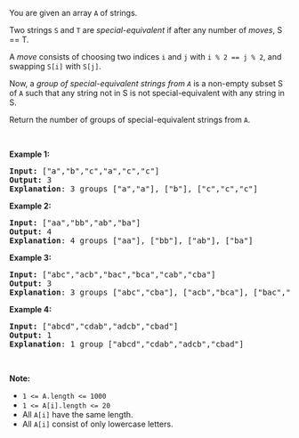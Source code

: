 <p>You are given an array <code>A</code> of strings.</p>

<p>Two strings <code>S</code> and <code>T</code> are&nbsp;<em>special-equivalent</em>&nbsp;if after any number of <em>moves</em>, S == T.</p>

<p>A <em>move</em> consists of choosing two indices <code>i</code> and <code>j</code> with <code>i % 2 == j % 2</code>, and swapping <code>S[i]</code> with <code>S[j]</code>.</p>

<p>Now, a <em>group of special-equivalent strings from <code>A</code></em>&nbsp;is a&nbsp;non-empty subset S of <code>A</code>&nbsp;such that any string not in S&nbsp;is not special-equivalent with any string in S.</p>

<p>Return the number of groups of special-equivalent strings from <code>A</code>.</p>

<p>&nbsp;</p>

<ul>
</ul>

<div>
<p><strong>Example 1:</strong></p>

<pre>
<strong>Input: </strong><span id="example-input-1-1">[&quot;a&quot;,&quot;b&quot;,&quot;c&quot;,&quot;a&quot;,&quot;c&quot;,&quot;c&quot;]</span>
<strong>Output: </strong><span id="example-output-1">3</span>
<span><strong>Explanation</strong>: 3 groups [&quot;a&quot;,&quot;a&quot;], [&quot;b&quot;], [&quot;c&quot;,&quot;c&quot;,&quot;c&quot;]</span>
</pre>

<div>
<p><strong>Example 2:</strong></p>

<pre>
<strong>Input: </strong><span id="example-input-2-1">[&quot;aa&quot;,&quot;bb&quot;,&quot;ab&quot;,&quot;ba&quot;]</span>
<strong>Output: </strong><span id="example-output-2">4</span>
<strong>Explanation</strong>: 4 groups <span id="example-input-2-1">[&quot;aa&quot;], [&quot;bb&quot;], [&quot;ab&quot;], [&quot;ba&quot;]</span>
</pre>

<div>
<p><strong>Example 3:</strong></p>

<pre>
<strong>Input: </strong><span id="example-input-3-1">[&quot;abc&quot;,&quot;acb&quot;,&quot;bac&quot;,&quot;bca&quot;,&quot;cab&quot;,&quot;cba&quot;]</span>
<strong>Output: </strong><span id="example-output-3">3</span>
<strong>Explanation</strong>: 3 groups [&quot;abc&quot;,&quot;cba&quot;], [&quot;acb&quot;,&quot;bca&quot;], [&quot;bac&quot;,&quot;cab&quot;]
</pre>

<div>
<p><strong>Example 4:</strong></p>

<pre>
<strong>Input: </strong><span id="example-input-4-1">[&quot;abcd&quot;,&quot;cdab&quot;,&quot;adcb&quot;,&quot;cbad&quot;]</span>
<strong>Output: </strong><span id="example-output-4">1</span>
<strong>Explanation</strong>: 1 group <span id="example-input-4-1">[&quot;abcd&quot;,&quot;cdab&quot;,&quot;adcb&quot;,&quot;cbad&quot;]</span>
</pre>

<p>&nbsp;</p>

<p><strong>Note:</strong></p>

<ul>
	<li><code>1 &lt;= A.length &lt;= 1000</code></li>
	<li><code>1 &lt;= A[i].length &lt;= 20</code></li>
	<li>All <code>A[i]</code> have the same length.</li>
	<li>All <code>A[i]</code> consist of only lowercase letters.</li>
</ul>
</div>
</div>
</div>
</div>
